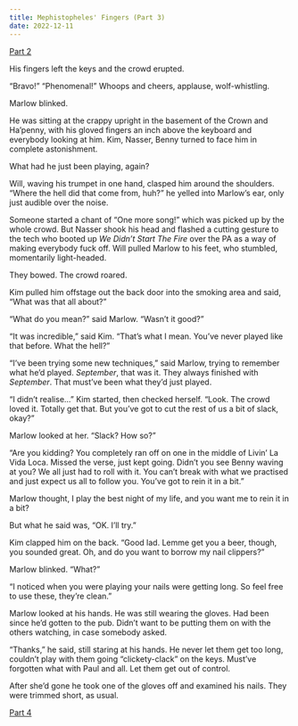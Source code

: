 ```yaml
---
title: Mephistopheles' Fingers (Part 3)
date: 2022-12-11
---
```


<a href="./mephistopheles-fingers-2">Part 2</a>

His fingers left the keys and the crowd erupted.

“Bravo!” “Phenomenal!” Whoops and cheers, applause, wolf-whistling.

Marlow blinked.

He was sitting at the crappy upright in the basement of the Crown and Ha’penny, with his gloved fingers an inch above the keyboard and everybody looking at him. Kim, Nasser, Benny turned to face him in complete astonishment.

What had he just been playing, again?

Will, waving his trumpet in one hand, clasped him around the shoulders. “Where the hell did that come from, huh?” he yelled into Marlow’s ear, only just audible over the noise.

Someone started a chant of “One more song!” which was picked up by the whole crowd. But Nasser shook his head and flashed a cutting gesture to the tech who booted up _We Didn’t Start The Fire_ over the PA as a way of making everybody fuck off. Will pulled Marlow to his feet, who stumbled, momentarily light-headed.

They bowed. The crowd roared.

Kim pulled him offstage out the back door into the smoking area and said, “What was that all about?”

“What do you mean?” said Marlow. “Wasn’t it good?”

“It was incredible,” said Kim. “That’s what I mean. You’ve never played like that before. What the hell?”

“I’ve been trying some new techniques,” said Marlow, trying to remember what he’d played. _September_, that was it. They always finished with _September_. That must’ve been what they’d just played.

“I didn’t realise...” Kim started, then checked herself. “Look. The crowd loved it. Totally get that. But you’ve got to cut the rest of us a bit of slack, okay?”

Marlow looked at her. “Slack? How so?”

“Are you kidding? You completely ran off on one in the middle of Livin’ La Vida Loca. Missed the verse, just kept going. Didn’t you see Benny waving at you? We all just had to roll with it. You can’t  break with what we practised and just expect us all to follow you. You’ve got to rein it in a bit.”

Marlow thought, I play the best night of my life, and you want me to rein it in a bit?

But what he said was, “OK. I’ll try.”

Kim clapped him on the back. “Good lad. Lemme get you a beer, though, you sounded great. Oh, and do you want to borrow my nail clippers?”

Marlow blinked. “What?”

“I noticed when you were playing your nails were getting long. So feel free to use these, they’re clean.”

Marlow looked at his hands. He was still wearing the gloves. Had been since he’d gotten to the pub. Didn’t want to be putting them on with the others watching, in case somebody asked.

“Thanks,” he said, still staring at his hands. He never let them get too long, couldn’t play with them going “clickety-clack” on the keys. Must’ve forgotten what with Paul and all. Let them get out of control.

After she’d gone he took one of the gloves off and examined his nails. They were trimmed short, as usual.

<a href="./mephistopheles-fingers-4">Part 4</a>
